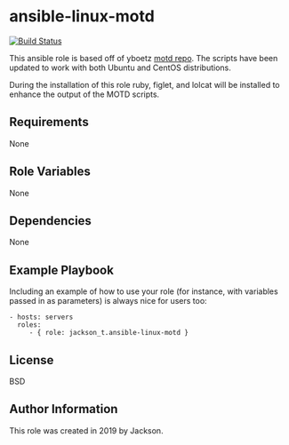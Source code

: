 ansible-linux-motd
=========

[![Build Status](https://travis-ci.org/jackson-t/ansible-linux-motd.svg?branch=master)](https://travis-ci.org/jackson-t/ansible-linux-motd)

This ansible role is based off of yboetz [motd repo](https://github.com/yboetz/motd). 
The scripts have been updated to work with both Ubuntu and CentOS distributions.

During the installation of this role ruby, figlet, and lolcat will be installed to enhance
the output of the MOTD scripts.

Requirements
------------

None

Role Variables
--------------

None

Dependencies
------------

None

Example Playbook
----------------

Including an example of how to use your role (for instance, with variables
passed in as parameters) is always nice for users too:

    - hosts: servers
      roles:
         - { role: jackson_t.ansible-linux-motd }

License
-------

BSD

Author Information
------------------

This role was created in 2019 by Jackson.
